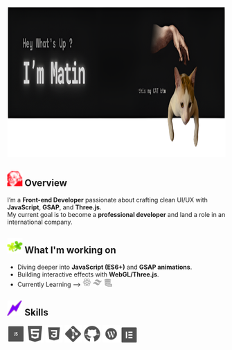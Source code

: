 <p align="center">
  <img src="ReadMe-4.png" height="350" />
</p>

## <img src="overview.gif" width="35"/> Overview
I’m a **Front-end Developer** passionate about crafting clean UI/UX with **JavaScript**, **GSAP**, and **Three.js**.  
My current goal is to become a **professional developer** and land a role in an international company.  

## <img src="skilles-3.gif" width="35"/> What I'm working on
- Diving deeper into **JavaScript (ES6+)** and **GSAP animations**.  
- Building interactive effects with **WebGL/Three.js**.  
- Currently Learning -->  <img src="icons8-react-100 (3).png" width="20"/>  <img src="icons8-tailwind-css-100 (1).png" width="20"/>   <img src="icons8-sql-100.png" width="20"/> 

 ## <img src="skilles-4.gif" width="35"/> Skills

<p align="left">  
  <!-- JavaScript -->
  <img src="icons8-js-100.png" width="40" height="40"/

  <!-- HTML5 -->
  <img src="icons8-html-100 (2).png" width="40" height="40"/>

  <!-- CSS3 -->
  <img src="icons8-css-100 (2).png" width="40" height="40"/>

  <!-- Git -->
  <img src="icons8-git-100.png" width="40" height="40"/>

  <!-- GitHub -->
  <img src="icons8-github-100 (1).png" width="40" height="40"/>

  <!-- WordPress -->
  <img src="icons8-wordpress-100 (1).png" width="40" height="40"/>

  <!-- Elementor -->
  <img src="icons8-elementor-100 (1).png" width="35" height="35"/>  
</p>



